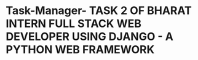 # Task-Manager- TASK 2 OF BHARAT INTERN FULL STACK WEB DEVELOPER USING DJANGO - A PYTHON  WEB FRAMEWORK   
